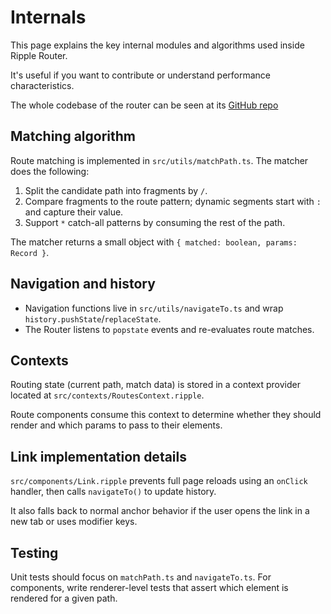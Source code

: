 # Internals

This page explains the key internal modules and algorithms used inside Ripple
Router. 

It's useful if you want to contribute or understand performance
characteristics.

The whole codebase of the router can be seen at its [GitHub repo](https://github.com/WebEferen/ripple-router)

## Matching algorithm

Route matching is implemented in `src/utils/matchPath.ts`. The matcher does the
following:

1. Split the candidate path into fragments by `/`.
2. Compare fragments to the route pattern; dynamic segments start with `:` and
   capture their value.
3. Support `*` catch-all patterns by consuming the rest of the path.

The matcher returns a small object with `{ matched: boolean, params: Record }`.

## Navigation and history

- Navigation functions live in `src/utils/navigateTo.ts` and wrap `history.pushState`/`replaceState`.
- The Router listens to `popstate` events and re-evaluates route matches.

## Contexts

Routing state (current path, match data) is stored in a context provider located at `src/contexts/RoutesContext.ripple`. 

Route components consume this context to determine whether they should render and which params to pass to their elements.

## Link implementation details

`src/components/Link.ripple` prevents full page reloads using an `onClick` handler, then calls `navigateTo()` to update history. 

It also falls back to normal anchor behavior if the user opens the link in a new tab or uses modifier
keys.

## Testing

Unit tests should focus on `matchPath.ts` and `navigateTo.ts`. For components, write renderer-level tests that assert which element is rendered for a given path.